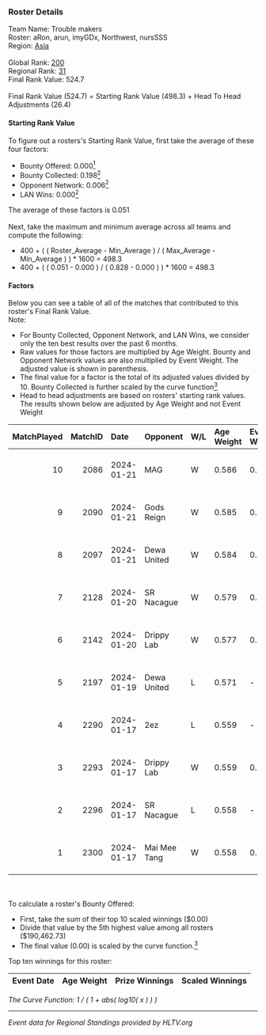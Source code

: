 ### Roster Details<br />
Team Name: Trouble makers<br />
Roster: aRon, arun, imyGDx, Northwest, nursSSS<br />
Region: [Asia]( ../standings_asia.md)<br />
<br />
Global Rank: [200](../standings_global.md)<br />
Regional Rank: [31]( ../standings_asia.md)<br />
Final Rank Value:  524.7<br />
<br />
Final Rank Value (524.7) = Starting Rank Value (498.3) + Head To Head Adjustments (26.4)<br />

#### Starting Rank Value<br />
To figure out a rosters's Starting Rank Value, first take the average of these four factors:<br />
- Bounty Offered: 0.000[<sup>1</sup>](#table2)
- Bounty Collected: 0.198[<sup>2</sup>](#table1)
- Opponent Network: 0.006[<sup>2</sup>](#table1)
- LAN Wins: 0.000[<sup>2</sup>](#table1)

The average of these factors is 0.051<br />
<br />
Next, take the maximum and minimum average across all teams and compute the following:<br />
- 400 + ( ( Roster_Average - Min_Average ) / ( Max_Average - Min_Average ) ) * 1600 = 498.3
- 400 + ( ( 0.051 - 0.000 ) / ( 0.828 - 0.000 ) ) * 1600 = 498.3


#### Factors<br />
Below you can see a table of all of the matches that contributed to this roster's Final Rank Value.<br />
Note:<br />

- For Bounty Collected, Opponent Network, and LAN Wins, we consider only the ten best results over the past 6 months.
- Raw values for those factors are multiplied by Age Weight. Bounty and Opponent Network values are also multiplied by Event Weight. The adjusted value is shown in parenthesis.
- The final value for a factor is the total of its adjusted values divided by 10. Bounty Collected is further scaled by the curve function[<sup>3</sup>](#curveFunction)
- Head to head adjustments are based on rosters' starting rank values. The results shown below are adjusted by Age Weight and not Event Weight
<span id="table1"></span><br />


| MatchPlayed | MatchID | Date       | Opponent     | W/L | Age Weight | Event Weight | Bounty Collected | Opponent Network | LAN Wins  | H2H Adjustment | Participating Roster                   |
| -: | -: | :- | :- | :- | :- | :- | :- | :- | :- | -: | :- |
|          10 |    2086 | 2024-01-21 | MAG          | W   | 0.586      | 0.143        | 0.000 (0.000)    | 0.237 (0.020)    | 0 (0.000) |           9.89 | aRon, arun, imyGDx, Northwest, nursSSS |
|           9 |    2090 | 2024-01-21 | Gods Reign   | W   | 0.585      | 0.143        | 0.010 (0.001)    | 0.180 (0.015)    | 0 (0.000) |          14.03 | aRon, arun, imyGDx, Northwest, nursSSS |
|           8 |    2097 | 2024-01-21 | Dewa United  | W   | 0.584      | 0.143        | 0.000 (0.000)    | 0.105 (0.009)    | 0 (0.000) |           7.58 | aRon, arun, imyGDx, Northwest, nursSSS |
|           7 |    2128 | 2024-01-20 | SR Nacague   | W   | 0.579      | 0.143        | 0.000 (0.000)    | 0.078 (0.006)    | 0 (0.000) |           7.23 | aRon, arun, imyGDx, Northwest, nursSSS |
|           6 |    2142 | 2024-01-20 | Drippy Lab   | W   | 0.577      | 0.143        | 0.000 (0.000)    | 0.052 (0.004)    | 0 (0.000) |           7.06 | aRon, arun, imyGDx, Northwest, nursSSS |
|           5 |    2197 | 2024-01-19 | Dewa United  | L   | 0.571      | -            | -                | -                | -         |         -10.54 | aRon, arun, imyGDx, Northwest, nursSSS |
|           4 |    2290 | 2024-01-17 | 2ez          | L   | 0.559      | -            | -                | -                | -         |         -10.85 | aRon, arun, imyGDx, Northwest, nursSSS |
|           3 |    2293 | 2024-01-17 | Drippy Lab   | W   | 0.559      | 0.143        | 0.000 (0.000)    | 0.052 (0.004)    | 0 (0.000) |           6.60 | aRon, arun, imyGDx, Northwest, nursSSS |
|           2 |    2296 | 2024-01-17 | SR Nacague   | L   | 0.558      | -            | -                | -                | -         |         -10.94 | aRon, arun, imyGDx, Northwest, nursSSS |
|           1 |    2300 | 2024-01-17 | Mai Mee Tang | W   | 0.558      | 0.143        | 0.000 (0.000)    | 0.000 (0.000)    | 0 (0.000) |           6.35 | aRon, arun, imyGDx, Northwest, nursSSS |

<br />
<span id="table2"></span><br />
To calculate a roster's Bounty Offered:<br />

- First, take the sum of their top 10 scaled winnings ($0.00)
- Divide that value by the 5th highest value among all rosters ($190,462.73)
- The final value (0.00) is scaled by the curve function.[<sup>3</sup>](#curveFunction)

Top ten winnings for this roster:<br />

| Event Date | Age Weight | Prize Winnings | Scaled Winnings |
| :- | -: | :- | :- |


<span id="curveFunction"></span>_The Curve Function: 1 / ( 1 + abs( log10( x ) ) )_<br />

---
_Event data for Regional Standings provided by HLTV.org_<br />
